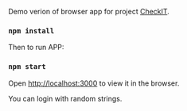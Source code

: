 Demo verion of browser app for project [CheckIT](https://github.com/mspas/CheckIT-ProjectPWR).

### `npm install`

Then to run APP:

### `npm start`

Open [http://localhost:3000](http://localhost:3000) to view it in the browser.

You can login with random strings.
